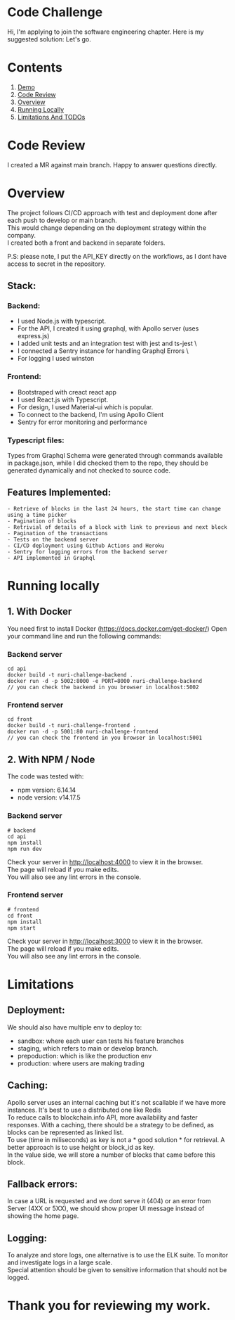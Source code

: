 # Code Challenge

Hi, I'm applying to join the software engineering chapter. Here is my suggested solution: Let's go.

# Contents

1. [Demo](#demo)
2. [Code Review](#code-review)
3. [Overview](#Overview)
3. [Running Locally](#running-locally)
4. [Limitations And TODOs](#limitations)





# Code Review

I created a MR against main branch. Happy to answer questions directly.

# Overview

The project follows CI/CD approach with test and deployment done after each push to develop or main branch. \
This would change depending on the deployment strategy within the company. \
I created both a front and backend in separate folders.

P.S: please note, I put the API_KEY directly on the workflows, as I dont have access to secret in the repository.
## Stack:
    
### Backend: 

- I used Node.js with typescript. 
- For the API, I created it using graphql, with Apollo server (uses express.js) 
- I added unit tests and an integration test with jest and ts-jest \
- I connected a Sentry instance for handling Graphql Errors \
- For logging I used winston 

### Frontend:
- Bootstraped with creact react app
- I used React.js with Typescript. 
- For design, I used Material-ui which is popular.
- To connect to the backend, I'm using Apollo Client
- Sentry for error monitoring and performance

### Typescript files:

Types from Graphql Schema were generated through commands available in package.json, while I did checked them to the repo, they should be generated dynamically and not checked to source code.


## Features Implemented:

    - Retrieve of blocks in the last 24 hours, the start time can change using a time picker
    - Pagination of blocks
    - Retrivial of details of a block with link to previous and next block
    - Pagination of the transactions
    - Tests on the backend server
    - CI/CD deployment using Github Actions and Heroku
    - Sentry for logging errors from the backend server
    - API implemented in Graphql

# Running locally

 ##  1. With Docker
You need first to install Docker (https://docs.docker.com/get-docker/)
Open your command line and run the following commands: 

### Backend server
```
cd api
docker build -t nuri-challenge-backend .
docker run -d -p 5002:8000 -e PORT=8000 nuri-challenge-backend
// you can check the backend in you browser in localhost:5002
```
### Frontend server
```
cd front
docker build -t nuri-challenge-frontend .
docker run -d -p 5001:80 nuri-challenge-frontend
// you can check the frontend in you browser in localhost:5001
```

 ##  2. With NPM / Node
The code was tested with:
- npm version: 6.14.14
- node version: v14.17.5

### Backend server

```
# backend
cd api
npm install
npm run dev 
```

Check your server in [http://localhost:4000](http://localhost:4000) to view it in the browser.  \
The page will reload if you make edits. \
You will also see any lint errors in the console.
### Frontend server

```
# frontend 
cd front
npm install
npm start
```
Check your server in [http://localhost:3000](http://localhost:3000) to view it in the browser. \
The page will reload if you make edits. \
You will also see any lint errors in the console.

# Limitations

## Deployment: 

We should also have multiple env to deploy to: 
- sandbox: where each user can tests his feature branches
- staging, which refers to main or develop branch. 
- prepoduction: which is like the production env
- production: where users are making trading 

## Caching: 

Apollo server uses an internal caching but it's not scallable if we have more instances. It's best to use a distributed one like Redis \
To reduce calls to blockchain.info API, more availability and faster responses.
With a caching, there should be a strategy to be defined, as blocks can be represented as linked list. \
To use (time in miliseconds) as key is not a * good solution * for retrieval. A better approach is to use height or block_id as key. \
In the value side, we will store a number of blocks that came before this block.

## Fallback errors:

In case a URL is requested and we dont serve it (404) or an error from Server (4XX or 5XX), we should show proper UI message instead of showing the home page.

## Logging: 

To analyze and store logs, one alternative is to use the ELK suite. To monitor and investigate logs in a large scale. \
Special attention should be given to sensitive information that should not be logged.


# Thank you for reviewing my work.
